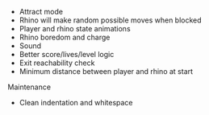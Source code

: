 * Attract mode
* Rhino will make random possible moves when blocked
* Player and rhino state animations
* Rhino boredom and charge
* Sound
* Better score/lives/level logic
* Exit reachability check
* Minimum distance between player and rhino at start

Maintenance
* Clean indentation and whitespace


